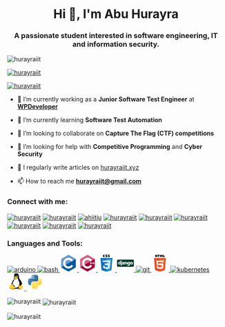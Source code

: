 

<!--
### Hi there 👋
**HurayraIIT/HurayraIIT** is a ✨ _special_ ✨ repository because its `README.md` (this file) appears on your GitHub profile.

Here are some ideas to get you started:

- 🔭 I’m currently working on ...
- 🌱 I’m currently learning ...
- 👯 I’m looking to collaborate on ...
- 🤔 I’m looking for help with ...
- 💬 Ask me about ...
- 📫 How to reach me: ...
- 😄 Pronouns: ...
- ⚡ Fun fact: ...
-->


<h1 align="center">Hi 👋, I'm Abu Hurayra</h1>
<h3 align="center">A passionate student interested in software engineering, IT and information security.</h3>

<p align="left"> <img src="https://komarev.com/ghpvc/?username=hurayraiit&label=Profile%20views&color=0e75b6&style=flat" alt="hurayraiit" /> </p>

<p align="left"> <a href="https://github.com/ryo-ma/github-profile-trophy"><img src="https://github-profile-trophy.vercel.app/?username=hurayraiit" alt="hurayraiit" /></a> </p>

<p align="left"> <a href="https://twitter.com/hurayraiit" target="blank"><img src="https://img.shields.io/twitter/follow/hurayraiit?logo=twitter&style=for-the-badge" alt="hurayraiit" /></a> </p>

- 🔭 I’m currently working as a **Junior Software Test Engineer** at <a href="https://wpdeveloper.net/">**WPDeveloper**</a>

- 🌱 I’m currently learning **Software Test Automation**

- 👯 I’m looking to collaborate on **Capture The Flag (CTF) competitions**

- 🤝 I’m looking for help with **Competitive Programming** and **Cyber Security**

- 📝 I regularly write articles on [hurayraiit.xyz](https://hurayraiit.xyz/)

- 📫 How to reach me **hurayraiit@gmail.com**

<h3 align="left">Connect with me:</h3>
<p align="left">
<a href="https://twitter.com/hurayraiit" target="blank"><img align="center" src="https://raw.githubusercontent.com/rahuldkjain/github-profile-readme-generator/master/src/images/icons/Social/twitter.svg" alt="hurayraiit" height="30" width="40" /></a>
<a href="https://linkedin.com/in/hurayraiit" target="blank"><img align="center" src="https://raw.githubusercontent.com/rahuldkjain/github-profile-readme-generator/master/src/images/icons/Social/linked-in-alt.svg" alt="hurayraiit" height="30" width="40" /></a>
<a href="https://fb.com/ahiitju" target="blank"><img align="center" src="https://raw.githubusercontent.com/rahuldkjain/github-profile-readme-generator/master/src/images/icons/Social/facebook.svg" alt="ahiitju" height="30" width="40" /></a>
<a href="https://www.codechef.com/users/hurayraiit" target="blank"><img align="center" src="https://cdn.jsdelivr.net/npm/simple-icons@3.1.0/icons/codechef.svg" alt="hurayraiit" height="30" width="40" /></a>
<a href="https://www.hackerrank.com/hurayraiit" target="blank"><img align="center" src="https://raw.githubusercontent.com/rahuldkjain/github-profile-readme-generator/master/src/images/icons/Social/hackerrank.svg" alt="hurayraiit" height="30" width="40" /></a>
<a href="https://codeforces.com/profile/hurayraiit" target="blank"><img align="center" src="https://cdn.jsdelivr.net/npm/simple-icons@3.0.1/icons/codeforces.svg" alt="hurayraiit" height="30" width="40" /></a>
<a href="https://www.leetcode.com/hurayraiit" target="blank"><img align="center" src="https://raw.githubusercontent.com/rahuldkjain/github-profile-readme-generator/master/src/images/icons/Social/leet-code.svg" alt="hurayraiit" height="30" width="40" /></a>
<a href="https://auth.geeksforgeeks.org/user/hurayraiit" target="blank"><img align="center" src="https://raw.githubusercontent.com/rahuldkjain/github-profile-readme-generator/master/src/images/icons/Social/geeks-for-geeks.svg" alt="hurayraiit" height="30" width="40" /></a>
<a href="https://www.topcoder.com/members/hurayraiit" target="blank"><img align="center" src="https://cdn.jsdelivr.net/npm/simple-icons@3.0.1/icons/topcoder.svg" alt="hurayraiit" height="30" width="40" /></a>
</p>

<h3 align="left">Languages and Tools:</h3>
<p align="left"> <a href="https://www.arduino.cc/" target="_blank"> <img src="https://cdn.worldvectorlogo.com/logos/arduino-1.svg" alt="arduino" width="40" height="40"/> </a> <a href="https://www.gnu.org/software/bash/" target="_blank"> <img src="https://www.vectorlogo.zone/logos/gnu_bash/gnu_bash-icon.svg" alt="bash" width="40" height="40"/> </a> <a href="https://www.cprogramming.com/" target="_blank"> <img src="https://raw.githubusercontent.com/devicons/devicon/master/icons/c/c-original.svg" alt="c" width="40" height="40"/> </a> <a href="https://www.w3schools.com/cpp/" target="_blank"> <img src="https://raw.githubusercontent.com/devicons/devicon/master/icons/cplusplus/cplusplus-original.svg" alt="cplusplus" width="40" height="40"/> </a> <a href="https://www.w3schools.com/css/" target="_blank"> <img src="https://raw.githubusercontent.com/devicons/devicon/master/icons/css3/css3-original-wordmark.svg" alt="css3" width="40" height="40"/> </a> <a href="https://www.djangoproject.com/" target="_blank"> <img src="https://raw.githubusercontent.com/devicons/devicon/master/icons/django/django-original.svg" alt="django" width="40" height="40"/> </a> <a href="https://git-scm.com/" target="_blank"> <img src="https://www.vectorlogo.zone/logos/git-scm/git-scm-icon.svg" alt="git" width="40" height="40"/> </a> <a href="https://www.w3.org/html/" target="_blank"> <img src="https://raw.githubusercontent.com/devicons/devicon/master/icons/html5/html5-original-wordmark.svg" alt="html5" width="40" height="40"/> </a> <a href="https://kubernetes.io" target="_blank"> <img src="https://www.vectorlogo.zone/logos/kubernetes/kubernetes-icon.svg" alt="kubernetes" width="40" height="40"/> </a> <a href="https://www.linux.org/" target="_blank"> <img src="https://raw.githubusercontent.com/devicons/devicon/master/icons/linux/linux-original.svg" alt="linux" width="40" height="40"/> </a> <a href="https://www.python.org" target="_blank"> <img src="https://raw.githubusercontent.com/devicons/devicon/master/icons/python/python-original.svg" alt="python" width="40" height="40"/> </a> </p>

<p><img align="left" src="https://github-readme-stats.vercel.app/api/top-langs?username=hurayraiit&show_icons=true&locale=en&layout=compact" alt="hurayraiit" /></p>

<p>&nbsp;<img align="center" src="https://github-readme-stats.vercel.app/api?username=hurayraiit&show_icons=true&locale=en" alt="hurayraiit" /></p>

<p><img align="center" src="https://github-readme-streak-stats.herokuapp.com/?user=hurayraiit&" alt="hurayraiit" /></p>


